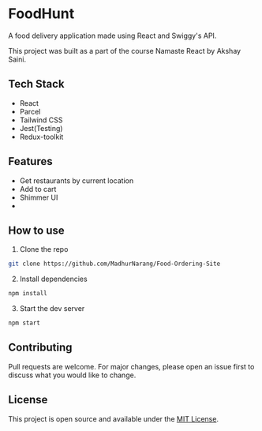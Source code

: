 # FoodHunt

A food delivery application made using React and Swiggy's API.

This project was built as a part of the course Namaste React by Akshay Saini.

## Tech Stack

- React
- Parcel
- Tailwind CSS
- Jest(Testing)
- Redux-toolkit

## Features

- Get restaurants by current location
- Add to cart
- Shimmer UI
-

## How to use

1. Clone the repo

```bash
git clone https://github.com/MadhurNarang/Food-Ordering-Site
```

2. Install dependencies

```bash
npm install
```

3. Start the dev server

```bash
npm start
```

## Contributing

Pull requests are welcome. For major changes, please open an issue first to discuss what you would like to change.

## License

This project is open source and available under the [MIT License](LICENSE).
